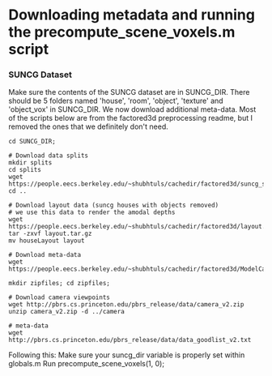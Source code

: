# Downloading metadata and running the precompute_scene_voxels.m script

### SUNCG Dataset
Make sure the contents of the SUNCG dataset are in SUNCG_DIR. There should be 5 folders named 'house', 'room', 'object', 'texture' and 'object_vox' in SUNCG_DIR. We now download additional meta-data. Most of the scripts below are from the factored3d preprocessing readme, but I removed the ones that we definitely don't need.

```
cd SUNCG_DIR;

# Download data splits
mkdir splits
cd splits
wget https://people.eecs.berkeley.edu/~shubhtuls/cachedir/factored3d/suncg_split.pkl
cd ..

# Download layout data (suncg houses with objects removed)
# we use this data to render the amodal depths
wget https://people.eecs.berkeley.edu/~shubhtuls/cachedir/factored3d/layout.tar.gz
tar -zxvf layout.tar.gz
mv houseLayout layout

# Download meta-data
wget https://people.eecs.berkeley.edu/~shubhtuls/cachedir/factored3d/ModelCategoryMappingEdited.csv

mkdir zipfiles; cd zipfiles;

# Download camera viewpoints
wget http://pbrs.cs.princeton.edu/pbrs_release/data/camera_v2.zip
unzip camera_v2.zip -d ../camera

# meta-data
wget http://pbrs.cs.princeton.edu/pbrs_release/data/data_goodlist_v2.txt
```

Following this:
Make sure your suncg_dir variable is properly set within globals.m
Run precompute_scene_voxels(1, 0);
